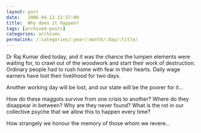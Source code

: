```yaml
---
layout: post
date:	2006-04-12 22:37:00
title:  Why does it happen?
tags: [archived-posts]
categories: archives
permalink: /:categories/:year/:month/:day/:title/
---
```

Dr Raj Kumar died today, and it was the chance the lumpen elements were waiting for, to crawl out of the woodwork and start their work of destruction. Ordinary people had to rush home with fear in their hearts. Daily wage earners have lost their livelihood for two days. 

Another working day will be lost, and our state will be the poorer for it...

How do these maggots survive from one crisis to another? Where do they disappear in between? Why are they never found? What is the rot in our collective psyche that we allow this to happen every time?

How strangely we honour the memory of those whom we revere...
